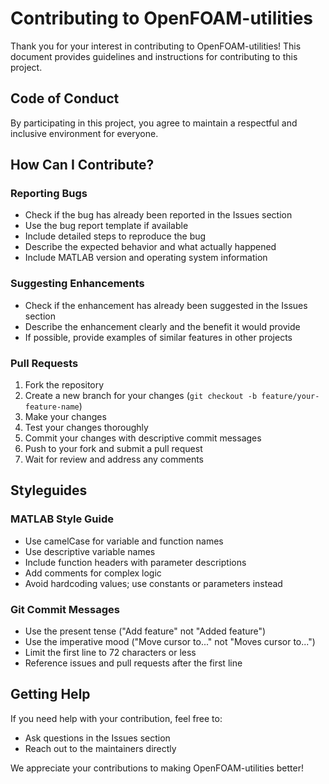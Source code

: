# Contributing to OpenFOAM-utilities

Thank you for your interest in contributing to OpenFOAM-utilities! This document provides guidelines and instructions for contributing to this project.

## Code of Conduct

By participating in this project, you agree to maintain a respectful and inclusive environment for everyone.

## How Can I Contribute?

### Reporting Bugs

- Check if the bug has already been reported in the Issues section
- Use the bug report template if available
- Include detailed steps to reproduce the bug
- Describe the expected behavior and what actually happened
- Include MATLAB version and operating system information

### Suggesting Enhancements

- Check if the enhancement has already been suggested in the Issues section
- Describe the enhancement clearly and the benefit it would provide
- If possible, provide examples of similar features in other projects

### Pull Requests

1. Fork the repository
2. Create a new branch for your changes (`git checkout -b feature/your-feature-name`)
3. Make your changes
4. Test your changes thoroughly
5. Commit your changes with descriptive commit messages
6. Push to your fork and submit a pull request
7. Wait for review and address any comments

## Styleguides

### MATLAB Style Guide

- Use camelCase for variable and function names
- Use descriptive variable names
- Include function headers with parameter descriptions
- Add comments for complex logic
- Avoid hardcoding values; use constants or parameters instead

### Git Commit Messages

- Use the present tense ("Add feature" not "Added feature")
- Use the imperative mood ("Move cursor to..." not "Moves cursor to...")
- Limit the first line to 72 characters or less
- Reference issues and pull requests after the first line

## Getting Help

If you need help with your contribution, feel free to:

- Ask questions in the Issues section
- Reach out to the maintainers directly

We appreciate your contributions to making OpenFOAM-utilities better! 